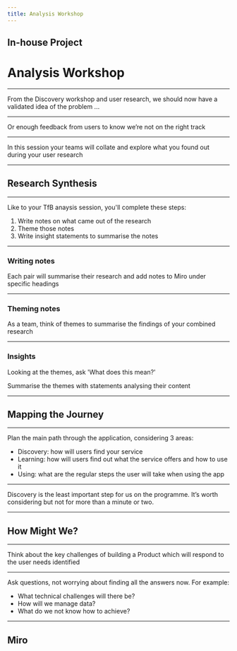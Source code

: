 ```yaml
---
title: Analysis Workshop
---
```


## In-house Project

# Analysis Workshop

---

From the Discovery workshop and user research, we should now have a validated idea of the problem ...

---

Or enough feedback from users to know we’re not on the right track

---

In this session your teams will collate and explore what you found out during your user research

---

## Research Synthesis

---

Like to your TfB anaysis session, you'll complete these steps:

1. Write notes on what came out of the research
1. Theme those notes
1. Write insight statements to summarise the notes

---

### Writing notes

Each pair will summarise their research and add notes to Miro under specific headings

---

### Theming notes

As a team, think of themes to summarise the findings of your combined research

---

### Insights

Looking at the themes, ask 'What does this mean?'

Summarise the themes with statements analysing their content

---

## Mapping the Journey

---

Plan the main path through the application, considering 3 areas:

- Discovery: how will users find your service
- Learning: how will users find out what the service offers and how to use it
- Using: what are the regular steps the user will take when using the app

---

Discovery is the least important step for us on the programme. It’s worth considering but not for more than a minute or two.

---

## How Might We?

---

Think about the key challenges of building a Product which will respond to the user needs identified

---

Ask questions, not worrying about finding all the answers now. For example:

- What technical challenges will there be?
- How will we manage data?
- What do we not know how to achieve?

---

## Miro

